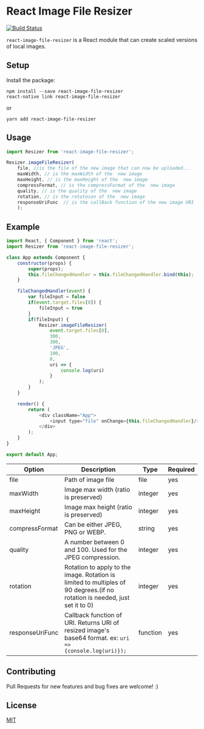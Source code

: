# React Image File Resizer
[![Build Status](https://travis-ci.org/onurzorluer/react-image-file-resizer.svg?branch=master)](https://travis-ci.org/onurzorluer/react-image-file-resizer.svg?branch=master)

`react-image-file-resizer` is a React module that can create scaled versions of local images.

## Setup

Install the package:
```
npm install --save react-image-file-resizer
react-native link react-image-file-resizer
```
or
```
yarn add react-image-file-resizer
```

## Usage

```javascript
import Resizer from 'react-image-file-resizer';

Resizer.imageFileResizer(
    file, //is the file of the new image that can now be uploaded...
    maxWidth, // is the maxWidth of the  new image
    maxHeight, // is the maxHeight of the  new image
    compressFormat, // is the compressFormat of the  new image
    quality, // is the quality of the  new image
    rotation, // is the rotatoion of the  new image
    responseUriFunc  // is the callBack function of the new image URI
    );        
```

## Example

```javascript
import React, { Component } from 'react';
import Resizer from 'react-image-file-resizer';

class App extends Component {
    constructor(props) {
        super(props);
        this.fileChangedHandler = this.fileChangedHandler.bind(this);
    }

    fileChangedHandler(event) {
        var fileInput = false
        if(event.target.files[0]) {
            fileInput = true
        }
        if(fileInput) {
            Resizer.imageFileResizer(
                event.target.files[0],
                300,
                300,
                'JPEG',
                100,
                0,
                uri => {
                    console.log(uri)
                }
            );
        }
    }

    render() {
        return (
            <div className="App">
                <input type="file" onChange={this.fileChangedHandler}/>
            </div>
        );
    }
}

export default App;
```
Option | Description | Type | Required
------ | ----------- | ---- | -------- 
file | Path of image file | file | yes
maxWidth | Image max width (ratio is preserved) | integer | yes
maxHeight | Image max height (ratio is preserved) | integer | yes
compressFormat | Can be either JPEG, PNG or WEBP. | string | yes
quality | A number between 0 and 100. Used for the JPEG compression. | integer | yes
rotation | Rotation to apply to the image. Rotation is limited to multiples of 90 degrees.(if no rotation is needed, just set it to 0) | integer | yes
responseUriFunc | Callback function of URI. Returns URI of resized image's base64 format. ex: `uri => {console.log(uri)});` | function | yes

## Contributing

Pull Requests for new features and bug fixes are welcome! :)

## License

[MIT](https://opensource.org/licenses/mit-license.html)



